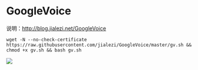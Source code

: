 # GoogleVoice

说明：http://blog.jialezi.net/GoogleVoice


```
wget -N --no-check-certificate https://raw.githubusercontent.com/jialezi/GoogleVoice/master/gv.sh && chmod +x gv.sh && bash gv.sh

```


![](https://i.imgur.com/yQeBxnm.gif)
